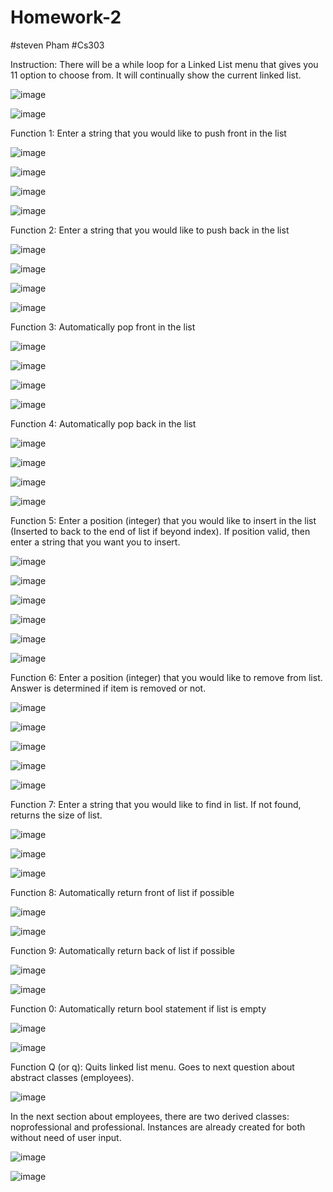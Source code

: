 # Homework-2
#steven Pham
#Cs303

Instruction: There will be a while loop for a Linked List menu that gives you 11 option to choose from. It will continually show the current linked list.

![image](https://github.com/Cs-303/Homework-2/assets/113368129/c66cdf97-8035-4c1e-bd72-53041e801820)

![image](https://github.com/Cs-303/Homework-2/assets/113368129/da2243d5-84e7-4a75-90e7-55b6a53c9fa3)



Function 1: Enter a string that you would like to push front in the list

![image](https://github.com/Cs-303/Homework-2/assets/113368129/01fa8d4f-ee48-4fad-9fdb-f7dc22b8d051)

![image](https://github.com/Cs-303/Homework-2/assets/113368129/b275b9cc-8b04-4e70-bf1b-dcae28653259)

![image](https://github.com/Cs-303/Homework-2/assets/113368129/8c05906c-767f-464d-b905-910a3cbc9728)

![image](https://github.com/Cs-303/Homework-2/assets/113368129/7be16d8b-5d34-4154-bba4-23c6eea941e9)



Function 2: Enter a string that you would like to push back in the list

![image](https://github.com/Cs-303/Homework-2/assets/113368129/7cdffaa4-a65c-48b0-8c6d-588071435a89)

![image](https://github.com/Cs-303/Homework-2/assets/113368129/643fab18-a2ac-4002-9a45-5908807635dd)

![image](https://github.com/Cs-303/Homework-2/assets/113368129/f7e2860c-fea3-4148-b8b3-12c42d416776)

![image](https://github.com/Cs-303/Homework-2/assets/113368129/a08f74c1-f7e6-4cf5-8838-0f52f32f9c79)



Function 3: Automatically pop front in the list

![image](https://github.com/Cs-303/Homework-2/assets/113368129/39caa16d-969b-4b28-a73c-9611156e3486)

![image](https://github.com/Cs-303/Homework-2/assets/113368129/b33c64a6-fed9-42db-8448-8d03928342f0)

![image](https://github.com/Cs-303/Homework-2/assets/113368129/a4011de9-6e60-4ae3-85b9-8772e665e1dc)

![image](https://github.com/Cs-303/Homework-2/assets/113368129/45804607-449b-4ae5-a411-a7f6de2e04e1)



Function 4: Automatically pop back in the list

![image](https://github.com/Cs-303/Homework-2/assets/113368129/39caa16d-969b-4b28-a73c-9611156e3486)

![image](https://github.com/Cs-303/Homework-2/assets/113368129/9233f99c-98b8-4b47-bb88-bc74cd3239d3)

![image](https://github.com/Cs-303/Homework-2/assets/113368129/4f17b77e-c761-4d53-9ce1-d091b4607343)

![image](https://github.com/Cs-303/Homework-2/assets/113368129/58015f89-76f2-47f2-a499-84934169f4a8)



Function 5: Enter a position (integer) that you would like to insert in the list (Inserted to back to the end of list if beyond index). If position valid, then enter a string that you want you to insert. 

![image](https://github.com/Cs-303/Homework-2/assets/113368129/da2243d5-84e7-4a75-90e7-55b6a53c9fa3)

![image](https://github.com/Cs-303/Homework-2/assets/113368129/d4816b15-242d-4321-a7dc-56614987e030)

![image](https://github.com/Cs-303/Homework-2/assets/113368129/084b7f80-808d-428a-8860-c636e0ba2e66)

![image](https://github.com/Cs-303/Homework-2/assets/113368129/f20540f6-2244-49db-b90e-1a099da5a237)

![image](https://github.com/Cs-303/Homework-2/assets/113368129/458cd2be-97d6-4167-86b0-e0f6798a2ceb)

![image](https://github.com/Cs-303/Homework-2/assets/113368129/f42a2b47-4ac9-4a9f-bfde-5c915dc1c6df)



Function 6: Enter a position (integer) that you would like to remove from list. Answer is determined if item is removed or not.

![image](https://github.com/Cs-303/Homework-2/assets/113368129/e3864643-e50d-4637-9d4e-9f2d4faf153e)

![image](https://github.com/Cs-303/Homework-2/assets/113368129/3845ccef-7138-4678-8786-a3c0a42d8db9)

![image](https://github.com/Cs-303/Homework-2/assets/113368129/9aefe3be-f253-4ad3-b5e4-381b03d1ff0e)

![image](https://github.com/Cs-303/Homework-2/assets/113368129/c0030833-999a-4b17-9522-08efdb9b1529)

![image](https://github.com/Cs-303/Homework-2/assets/113368129/4502b47e-8e18-4cd5-8a15-84c0dcb1d491)



Function 7: Enter a string that you would like to find in list. If not found, returns the size of list.

![image](https://github.com/Cs-303/Homework-2/assets/113368129/986bf33a-8b5d-4b6a-967a-7b0b4909e583)

![image](https://github.com/Cs-303/Homework-2/assets/113368129/42f83115-f2e8-4685-b138-a5242bd19c8d)

![image](https://github.com/Cs-303/Homework-2/assets/113368129/2f1d69c7-6e71-4089-a073-b549b0a99219)




Function 8: Automatically return front of list if possible

![image](https://github.com/Cs-303/Homework-2/assets/113368129/d2d93875-1cc4-426f-b2f1-e784344588e0)

![image](https://github.com/Cs-303/Homework-2/assets/113368129/cabf07d9-574c-4f5b-b4f5-ede6574741fe)



Function 9: Automatically return back of list if possible

![image](https://github.com/Cs-303/Homework-2/assets/113368129/ecb4c9f6-71ef-4055-b374-f9798e048a61)

![image](https://github.com/Cs-303/Homework-2/assets/113368129/ec8b853c-ef2f-48e2-8468-957487306528)



Function 0: Automatically return bool statement if list is empty

![image](https://github.com/Cs-303/Homework-2/assets/113368129/f1719827-8d42-48e2-9400-80fea6acf1b3)

![image](https://github.com/Cs-303/Homework-2/assets/113368129/80510a32-94ec-4194-862a-6bded459da73)



Function Q (or q): Quits linked list menu. Goes to next question about abstract classes (employees).

![image](https://github.com/Cs-303/Homework-2/assets/113368129/aa569b50-64b5-4de4-b816-9e6f5235d74d)



In the next section about employees, there are two derived classes: noprofessional and professional. Instances are already created for both without need of user input.

![image](https://github.com/Cs-303/Homework-2/assets/113368129/fd089d5c-20ca-495d-a6ff-2fbb02539259)

![image](https://github.com/Cs-303/Homework-2/assets/113368129/1cc1a5dd-7750-43aa-a6d7-a73d24b8b7d0)





